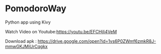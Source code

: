 # PomodoroWay
Python app using Kivy

Watch Video on Youtube:https://youtu.be/EFCHjli4VeM

Download apk : https://drive.google.com/open?id=1vs6P0ZWmf6zmkR8J-mmwGKJMiUrCqgkx





